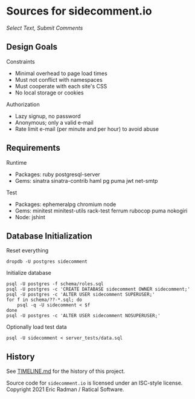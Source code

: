 Sources for sidecomment.io
==========================

_Select Text, Submit Comments_

Design Goals
------------

Constraints

* Minimal overhead to page load times
* Must not conflict with namespaces
* Must cooperate with each site's CSS
* No local storage or cookies

Authorization

* Lazy signup, no password
* Anonymous; only a valid e-mail
* Rate limit e-mail (per minute and per hour) to avoid abuse

Requirements
------------

Runtime

* Packages: ruby postgresql-server
* Gems: sinatra sinatra-contrib haml pg puma jwt net-smtp

Test

* Packages: ephemeralpg chromium node
* Gems: minitest minitest-utils rack-test ferrum rubocop puma nokogiri
* Node: jshint

Database Initialization
-----------------------

Reset everything

    dropdb -U postgres sidecomment

Initialize database

    psql -U postgres -f schema/roles.sql
    psql -U postgres -c 'CREATE DATABASE sidecomment OWNER sidecomment;'
    psql -U postgres -c 'ALTER USER sidecomment SUPERUSER;'
    for f in schema/??-*.sql; do
        psql -q -U sidecomment < $f
    done
    psql -U postgres -c 'ALTER USER sidecomment NOSUPERUSER;'

Optionally load test data

    psql -U sidecomment < server_tests/data.sql

History
-------

See [TIMELINE.md](TIMELINE.md) for the history of this project.

Source code for `sidecomment.io` is licensed under an ISC-style license.
Copyright 2021 Eric Radman / Ratical Software.
